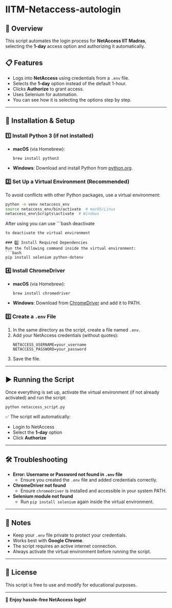 # IITM-Netaccess-autologin

## 🚀 Overview
This script automates the login process for **NetAccess IIT Madras**, selecting the **1-day** access option and authorizing it automatically.

## 📋 Features
- Logs into **NetAccess** using credentials from a `.env` file.
- Selects the **1-day** option instead of the default 1-hour.
- Clicks **Authorize** to grant access.
- Uses Selenium for automation.
- You can see how it is selecting the options step by step.

---

## 🔧 Installation & Setup
### 1️⃣ Install Python 3 (if not installed)
- **macOS** (via Homebrew):
  ```bash
  brew install python3
  ```
- **Windows**: Download and install Python from [python.org](https://www.python.org/).

### 2️⃣ Set Up a Virtual Environment (Recommended)
To avoid conflicts with other Python packages, use a virtual environment:
```bash
python -m venv netaccess_env
source netaccess_env/bin/activate  # macOS/Linux
netaccess_env\Scripts\activate  # Windows
```

After using you can use ```bash
deactivate
```
to deactivate the virtual environment

### 3️⃣ Install Required Dependencies
Run the following command inside the virtual environment:
```bash
pip install selenium python-dotenv
```

### 4️⃣ Install ChromeDriver
- **macOS** (via Homebrew):
  ```bash
  brew install chromedriver
  ```
- **Windows**: Download from [ChromeDriver](https://sites.google.com/chromium.org/driver/) and add it to PATH.

### 5️⃣ Create a `.env` File
1. In the same directory as the script, create a file named `.env`.
2. Add your NetAccess credentials (without quotes):
   ```
   NETACCESS_USERNAME=your_username
   NETACCESS_PASSWORD=your_password
   ```
3. Save the file.

---

## ▶️ Running the Script
Once everything is set up, activate the virtual environment (if not already activated) and run the script:
```bash
python netaccess_script.py
```

✅ The script will automatically:
- Login to NetAccess
- Select the **1-day** option
- Click **Authorize**

---

## 🛠 Troubleshooting
- **Error: Username or Password not found in `.env` file**
  - Ensure you created the `.env` file and added credentials correctly.
- **ChromeDriver not found**
  - Ensure `chromedriver` is installed and accessible in your system PATH.
- **Selenium module not found**
  - Run `pip install selenium` again inside the virtual environment.

---

## 📌 Notes
- Keep your `.env` file private to protect your credentials.
- Works best with **Google Chrome**.
- The script requires an active internet connection.
- Always activate the virtual environment before running the script.

---

## 📜 License
This script is free to use and modify for educational purposes.

---

🚀 **Enjoy hassle-free NetAccess login!**
